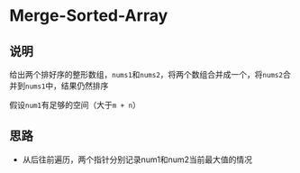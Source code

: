 # Merge-Sorted-Array

## 说明

给出两个排好序的整形数组，`nums1`和`nums2`，将两个数组合并成一个，将`nums2`合并到`nums1`中，结果仍然排序

假设`num1`有足够的空间（大于`m + n`）

## 思路

- 从后往前遍历，两个指针分别记录num1和num2当前最大值的情况